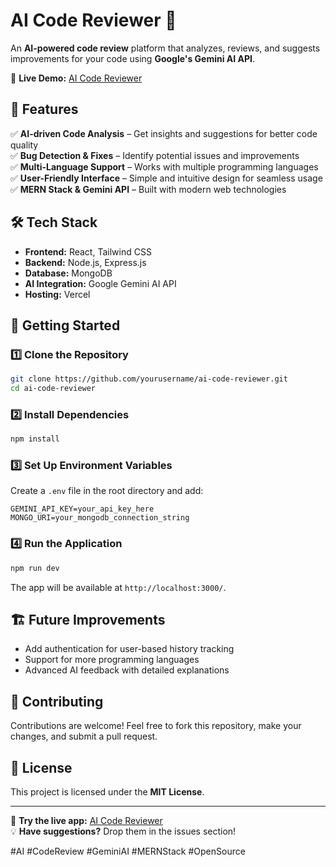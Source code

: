 # AI Code Reviewer 🚀  

An **AI-powered code review** platform that analyzes, reviews, and suggests improvements for your code using **Google's Gemini AI API**.  

🔗 **Live Demo:** [AI Code Reviewer](https://ai-code-reviewer-3abv.vercel.app/)  

## 📌 Features  
✅ **AI-driven Code Analysis** – Get insights and suggestions for better code quality  
✅ **Bug Detection & Fixes** – Identify potential issues and improvements  
✅ **Multi-Language Support** – Works with multiple programming languages  
✅ **User-Friendly Interface** – Simple and intuitive design for seamless usage  
✅ **MERN Stack & Gemini API** – Built with modern web technologies  

## 🛠️ Tech Stack  
- **Frontend:** React, Tailwind CSS  
- **Backend:** Node.js, Express.js  
- **Database:** MongoDB  
- **AI Integration:** Google Gemini AI API  
- **Hosting:** Vercel  

## 🚀 Getting Started  

### 1️⃣ Clone the Repository  
```bash  
git clone https://github.com/yourusername/ai-code-reviewer.git  
cd ai-code-reviewer  
```

### 2️⃣ Install Dependencies  
```bash  
npm install  
```

### 3️⃣ Set Up Environment Variables  
Create a `.env` file in the root directory and add:  
```env  
GEMINI_API_KEY=your_api_key_here  
MONGO_URI=your_mongodb_connection_string  
```

### 4️⃣ Run the Application  
```bash  
npm run dev  
```
The app will be available at `http://localhost:3000/`.  
  
## 🏗️ Future Improvements  
- Add authentication for user-based history tracking  
- Support for more programming languages  
- Advanced AI feedback with detailed explanations  

## 🤝 Contributing  
Contributions are welcome! Feel free to fork this repository, make your changes, and submit a pull request.  

## 📜 License  
This project is licensed under the **MIT License**.  

---  

🚀 **Try the live app:** [AI Code Reviewer](https://ai-code-reviewer-3abv.vercel.app/)  
💡 **Have suggestions?** Drop them in the issues section!  

#AI #CodeReview #GeminiAI #MERNStack #OpenSource
